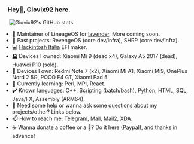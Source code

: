 ### &nbsp;&nbsp;&nbsp;Hey👋, Giovix92 here.
&nbsp;&nbsp;&nbsp;&nbsp;![Giovix92's GitHub stats](https://github-readme-stats.vercel.app/api?username=giovix92&show_icons=true&theme=dracula&count_private=true&include_all_commits=true)

- 📲 Maintainer of LineageOS for [lavender](https://wiki.lineageos.org/devices/lavender/). More coming soon.
- 🔭 Past projects: RevengeOS (core dev/infra), SHRP (core dev/infra).
- 💻 [Hackintosh Italia](https://t.me/HackintoshItalia) EFI maker.
- 🪦 Devices I owned: Xiaomi Mi 9 (dead x4), Galaxy A5 2017 (dead), Huawei P10 (sold).
- 📱 Devices I own: Redmi Note 7 (x2), Xiaomi Mi A1, Xiaomi Mi9, OnePlus Nord 2 5G, POCO F4 GT, Xiaomi Pad 5.
- 🌱 Currently learning: Perl, MPI, React.
- ✔️ Known languages: C++, Scripting (batch/bash), Python, HTML, SQL, Java/FX, Assembly (ARM64).
- 💬 Need some help or wanna ask some questions about my projects/other? Links below.
- 📫 How to reach me: [Telegram](https://t.me/Giovix92), [Mail](mailto://ggualtierone@gmail.com), [Mail2](mailto://giovix92@giovix92.com), [XDA](https://forum.xda-developers.com/m/giovix92.7023217/).
- ☕ Wanna donate a coffee or a 🍻? Do it here ([Paypal](https://paypal.me/Giovix92)), and thanks in advance!

